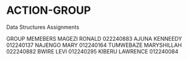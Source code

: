 # ACTION-GROUP
Data Structures Assignments

GROUP MEMEBERS
MAGEZI RONALD 022240883
AJUNA KENNEEDY 012240137
NAJENGO MARY  012240164
TUMWEBAZE MARYSHILLAH 022240882
BWIRE LEVI   012240295
KIBERU LAWRENCE  012240084 

